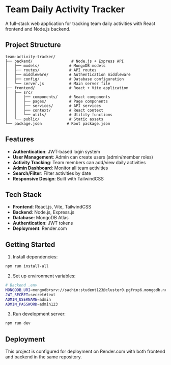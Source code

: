 # Team Daily Activity Tracker

A full-stack web application for tracking team daily activities with React frontend and Node.js backend.

## Project Structure

```
team-activity-tracker/
├── backend/                 # Node.js + Express API
│   ├── models/             # MongoDB models
│   ├── routes/             # API routes
│   ├── middleware/         # Authentication middleware
│   ├── config/             # Database configuration
│   └── server.js           # Main server file
├── frontend/               # React + Vite application
│   ├── src/
│   │   ├── components/     # React components
│   │   ├── pages/          # Page components
│   │   ├── services/       # API services
│   │   ├── context/        # React context
│   │   └── utils/          # Utility functions
│   └── public/             # Static assets
└── package.json           # Root package.json
```

## Features

- **Authentication**: JWT-based login system
- **User Management**: Admin can create users (admin/member roles)
- **Activity Tracking**: Team members can add/view daily activities
- **Admin Dashboard**: Monitor all team activities
- **Search/Filter**: Filter activities by date
- **Responsive Design**: Built with TailwindCSS

## Tech Stack

- **Frontend**: React.js, Vite, TailwindCSS
- **Backend**: Node.js, Express.js
- **Database**: MongoDB Atlas
- **Authentication**: JWT tokens
- **Deployment**: Render.com

## Getting Started

1. Install dependencies:
```bash
npm run install-all
```

2. Set up environment variables:
```bash
# Backend .env
MONGODB_URI=mongodb+srv://sachin:student123@cluster0.pgfrxp6.mongodb.net
JWT_SECRET=secret#text
ADMIN_USERNAME=admin
ADMIN_PASSWORD=admin123
```

3. Run development server:
```bash
npm run dev
```

## Deployment

This project is configured for deployment on Render.com with both frontend and backend in the same repository.

